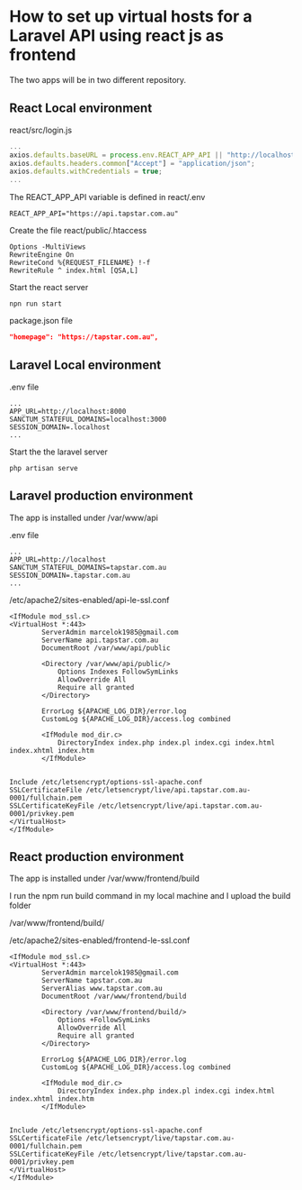 # How to set up virtual hosts for a Laravel API using react js as frontend

The two apps will be in two different repository.

## React Local environment

react/src/login.js

```js
...
axios.defaults.baseURL = process.env.REACT_APP_API || "http://localhost:8000";
axios.defaults.headers.common["Accept"] = "application/json";
axios.defaults.withCredentials = true;
...
```

The REACT_APP_API variable is defined in react/.env
```
REACT_APP_API="https://api.tapstar.com.au"
```

Create the file react/public/.htaccess
```
Options -MultiViews
RewriteEngine On
RewriteCond %{REQUEST_FILENAME} !-f
RewriteRule ^ index.html [QSA,L]
```

Start the react server
```
npn run start
```

package.json file
```json
"homepage": "https://tapstar.com.au",
```

## Laravel Local environment
.env file
```
...
APP_URL=http://localhost:8000
SANCTUM_STATEFUL_DOMAINS=localhost:3000
SESSION_DOMAIN=.localhost
...
```

Start the the laravel server
```
php artisan serve
```

## Laravel production environment

The app is installed under /var/www/api

.env file
```
...
APP_URL=http://localhost
SANCTUM_STATEFUL_DOMAINS=tapstar.com.au
SESSION_DOMAIN=.tapstar.com.au
...
```

/etc/apache2/sites-enabled/api-le-ssl.conf
```
<IfModule mod_ssl.c>
<VirtualHost *:443>
        ServerAdmin marcelok1985@gmail.com
        ServerName api.tapstar.com.au
        DocumentRoot /var/www/api/public

        <Directory /var/www/api/public/>
            Options Indexes FollowSymLinks
            AllowOverride All
            Require all granted
        </Directory>

        ErrorLog ${APACHE_LOG_DIR}/error.log
        CustomLog ${APACHE_LOG_DIR}/access.log combined

        <IfModule mod_dir.c>
            DirectoryIndex index.php index.pl index.cgi index.html index.xhtml index.htm
        </IfModule>


Include /etc/letsencrypt/options-ssl-apache.conf
SSLCertificateFile /etc/letsencrypt/live/api.tapstar.com.au-0001/fullchain.pem
SSLCertificateKeyFile /etc/letsencrypt/live/api.tapstar.com.au-0001/privkey.pem
</VirtualHost>
</IfModule>
```

## React production environment

The app is installed under /var/www/frontend/build

I run the npm run build command in my local machine and I upload the build folder

/var/www/frontend/build/

/etc/apache2/sites-enabled/frontend-le-ssl.conf
```
<IfModule mod_ssl.c>
<VirtualHost *:443>
        ServerAdmin marcelok1985@gmail.com
        ServerName tapstar.com.au
        ServerAlias www.tapstar.com.au
        DocumentRoot /var/www/frontend/build

        <Directory /var/www/frontend/build/>
            Options +FollowSymLinks
            AllowOverride All
            Require all granted
        </Directory>

        ErrorLog ${APACHE_LOG_DIR}/error.log
        CustomLog ${APACHE_LOG_DIR}/access.log combined

        <IfModule mod_dir.c>
            DirectoryIndex index.php index.pl index.cgi index.html index.xhtml index.htm
        </IfModule>


Include /etc/letsencrypt/options-ssl-apache.conf
SSLCertificateFile /etc/letsencrypt/live/tapstar.com.au-0001/fullchain.pem
SSLCertificateKeyFile /etc/letsencrypt/live/tapstar.com.au-0001/privkey.pem
</VirtualHost>
</IfModule>
```
